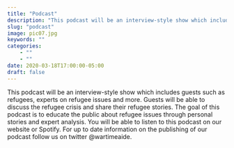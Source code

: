 ```yaml
---
title: "Podcast"
description: "This podcast will be an interview-style show which includes guests such as refugees, experts on refugee issues and more."
slug: "podcast"
image: pic07.jpg
keywords: ""
categories: 
    - ""
    - ""
date: 2020-03-18T17:00:00-05:00
draft: false
---
```


This podcast will be an interview-style show which includes guests such as refugees, experts on refugee issues and more. Guests will be able to discuss the refugee crisis and share their refugee stories. The goal of this podcast is to educate the public about refugee issues through personal stories and expert analysis. You will be able to listen to this podcast on our website or Spotify. For up to date information on the publishing of our podcast follow us on twitter @wartimeaide.